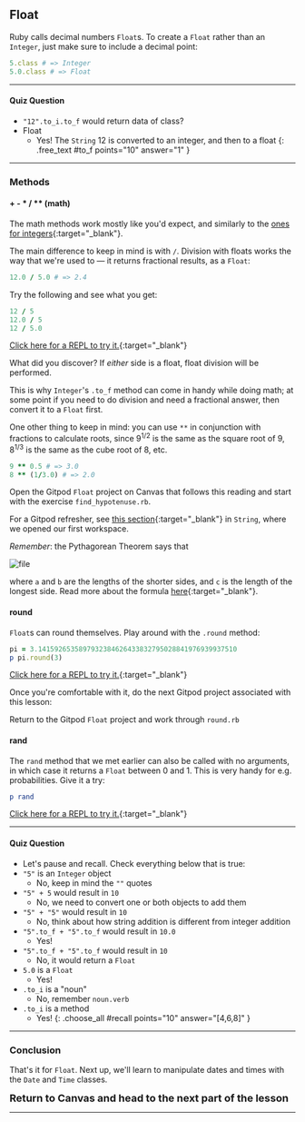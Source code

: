 ## Float

Ruby calls decimal numbers `Float`s. To create a `Float` rather than an `Integer`, just make sure to include a decimal point:

```ruby
5.class # => Integer
5.0.class # => Float
```

----

#### Quiz Question

- `"12".to_i.to_f` would return data of class?
- Float
    - Yes! The `String` 12 is converted to an integer, and then to a float
{: .free_text #to_f points="10" answer="1" }

----

### Methods

#### + - * / ** (math) 

The math methods work mostly like you'd expect, and similarly to the [ones for integers](https://learn.firstdraft.com/lessons/10#-------math){:target="_blank"}.

The main difference to keep in mind is with `/`. Division with floats works the way that we're used to — it returns fractional results, as a `Float`:

```ruby
12.0 / 5.0 # => 2.4
```

Try the following and see what you get:

```ruby
12 / 5
12.0 / 5
12 / 5.0
```

<div class="experiment" markdown="1">
  
  [Click here for a REPL to try it.](https://repl.it/@raghubetina/Float-math){:target="_blank"}
</div>

What did you discover? If _either_ side is a float, float division will be performed.

This is why `Integer`'s `.to_f` method can come in handy while doing math; at some point if you need to do division and need a fractional answer, then convert it to a `Float` first.

One other thing to keep in mind: you can use `**` in conjunction with fractions to calculate roots, since 9<sup>1/2</sup> is the same as the square root of 9, 8<sup>1/3</sup> is the same as the cube root of 8, etc.

```ruby
9 ** 0.5 # => 3.0
8 ** (1/3.0) # => 2.0
```

<div class="proj" markdown="1">

  Open the Gitpod `Float` project on Canvas that follows this reading and start with the exercise `find_hypotenuse.rb`.

  For a Gitpod refresher, see [this section](https://learn.firstdraft.com/lessons/9#start-the-gitpod-project){:target="_blank"} in `String`, where we opened our first workspace.
  
  _Remember_: the Pythagorean Theorem says that

  <!-- ![](assets/float/pythagorous.png) -->
  ![file](https://res.cloudinary.com/dmxgp9oq2/image/upload/v1677034341/pythagorous_axrds0.png)

  where `a` and `b` are the lengths of the shorter sides, and `c` is the length of the longest side. Read more about the formula [here](https://www.mathsisfun.com/pythagoras.html){:target="_blank"}.

</div>

#### round 

`Float`s can round themselves. Play around with the `.round` method:

```ruby
pi = 3.1415926535897932384626433832795028841976939937510
p pi.round(3)
```

<div class="experiment" markdown="1">
  
  [Click here for a REPL to try it.](https://repl.it/@raghubetina/round){:target="_blank"}
</div>

Once you're comfortable with it, do the next Gitpod project associated with this lesson:

<div class="proj" markdown="1">

  Return to the Gitpod `Float` project and work through `round.rb`
</div>

#### rand 

The `rand` method that we met earlier can also be called with no arguments, in which case it returns a `Float` between 0 and 1. This is very handy for e.g. probabilities. Give it a try:

```ruby
p rand
```

<div class="experiment" markdown="1">
  
  [Click here for a REPL to try it.](https://repl.it/@raghubetina/float-rand){:target="_blank"}
</div>

----

#### Quiz Question

- Let's pause and recall. Check everything below that is true:
- `"5"` is an `Integer` object
    - No, keep in mind the `""` quotes
- `"5" + 5` would result in `10`
    - No, we need to convert one or both objects to add them
- `"5" + "5"` would result in `10`
    - No, think about how string addition is different from integer addition
- `"5".to_f + "5".to_f` would result in `10.0`
    - Yes!
- `"5".to_f + "5".to_f` would result in `10`
    - No, it would return a `Float`
- `5.0` is a `Float`
    - Yes!
- `.to_i` is a "noun"
    - No, remember `noun.verb`
- `.to_i` is a method
    - Yes!
{: .choose_all #recall points="10" answer="[4,6,8]" }

----

###  Conclusion

That's it for `Float`. Next up, we'll learn to manipulate dates and times with the `Date` and `Time` classes.

<span style="font-size: large">**Return to Canvas and head to the next part of the lesson**</span>

----
